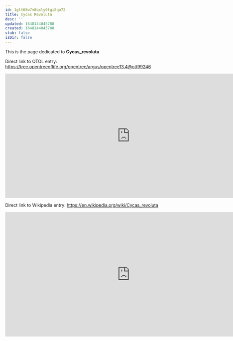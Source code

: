 ```yaml
---
id: 1glt65w7v8qxly0tgi8qo72
title: Cycas Revoluta
desc: ''
updated: 1648144045708
created: 1648144045708
stub: false
isDir: false
---
```

This is the page dedicated to **Cycas_revoluta**


Direct link to OTOL entry: https://tree.opentreeoflife.org/opentree/argus/opentree13.4@ott99246



<html>
    <body>
    <iframe src="https://tree.opentreeoflife.org/opentree/argus/opentree13.4@ott99246"
    width="800" height="400" frameborder="0" allowfullscreen> </iframe>
    </body>
</html>
    


Direct link to Wikipedia entry: https://en.wikipedia.org/wiki/Cycas_revoluta



<html>
    <body>
    <iframe src="https://en.wikipedia.org/wiki/Cycas_revoluta"
    width="800" height="400" frameborder="0" allowfullscreen> </iframe>
    </body>
</html>
    
